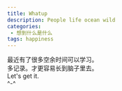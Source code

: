```yaml
---
title: Whatup
description: People life ocean wild
categories:
 - 想到什么是什么
tags: happiness
---
```


最近有了很多空余时间可以学习。<br>
多记录。才更容易长到脑子里去。<br>
Let's get it.<br>
^-^
 
